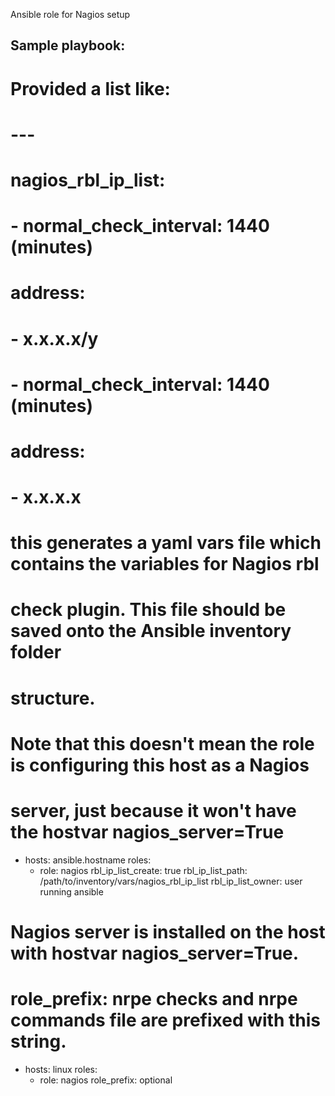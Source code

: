 Ansible role for Nagios setup

Sample playbook:
---
# Provided a list like:
# ---
# nagios_rbl_ip_list:
#   - normal_check_interval: 1440 (minutes)
#     address:
#       - x.x.x.x/y
#   - normal_check_interval: 1440 (minutes)
#     address:
#       - x.x.x.x
# this generates a yaml vars file which contains the variables for Nagios rbl
# check plugin. This file should be saved onto the Ansible inventory folder
# structure.
# Note that this doesn't mean the role is configuring this host as a Nagios
# server, just because it won't have the hostvar nagios_server=True
- hosts: ansible.hostname
  roles:
    - role: nagios
      rbl_ip_list_create: true
      rbl_ip_list_path: /path/to/inventory/vars/nagios_rbl_ip_list
      rbl_ip_list_owner: user running ansible

# Nagios server is installed on the host with hostvar nagios_server=True.
# role_prefix: nrpe checks and nrpe commands file are prefixed with this string.
- hosts: linux
  roles:
    - role: nagios
      role_prefix: optional
